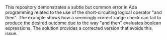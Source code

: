 This repository demonstrates a subtle but common error in Ada programming related to the use of the short-circuiting logical operator "and then".  The example shows how a seemingly correct range check can fail to produce the desired outcome due to the way "and then" evaluates boolean expressions.  The solution provides a corrected version that avoids this issue.